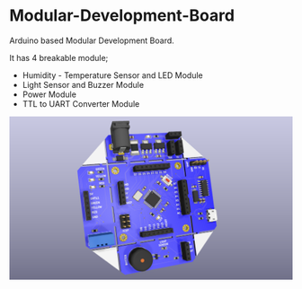 # Modular-Development-Board
Arduino based Modular Development Board.

It has 4 breakable module;
- Humidity - Temperature Sensor and LED Module
- Light Sensor and Buzzer Module
- Power Module
- TTL to UART Converter Module

<img src="Images/Modular-Development-Board-Front-blue.png" width="800">
